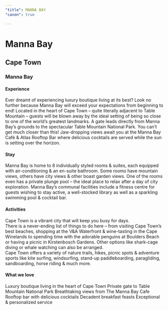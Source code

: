 ```yaml
---
"title": MANNA BAY
"canon": true

---
```


# Manna Bay
## Cape Town
### Manna Bay

#### Experience
Ever dreamt of experiencing luxury boutique living at its best?  Look no further because Manna Bay will exceed your expectations from beginning to end!
Located in the heart of Cape Town – quite literally adjacent to Table Mountain – guests will be blown away by the ideal setting of being so close to one of the world’s greatest landmarks.  A gate leads directly from Manna Bay’s grounds to the spectacular Table Mountain National Park.  You can’t get much closer than this!
Jaw-dropping views await you at the Manna Bay Café &amp; Atlas Rooftop Bar where delicious cocktails are served while the sun is setting over the horizon.

#### Stay
Manna Bay is home to 8 individually styled rooms &amp; suites, each equipped with air-conditioning &amp; an en-suite bathroom.
Some rooms have mountain views, others have city views &amp; other boast garden views.  One of the rooms even has a private plunge pool – the ideal place to relax after a day of city exploration.
Manna Bay’s communal facilities include a fitness centre for guests wishing to stay active, a well-stocked library as well as a sparkling swimming pool &amp; cocktail bar.

#### Activities
Cape Town is a vibrant city that will keep you busy for days.  
There is a never-ending list of things to do here – from visiting Cape Town’s best beaches, shopping at the V&amp;A Waterfront &amp; wine-tasting in the Cape Winelands to spending time with the adorable penguins at Boulders Beach or having a picnic in Kirstenbosch Gardens.
Other options like shark-cage diving or whale watching can also be arranged.  
Cape Town offers a variety of nature trails, hikes, picnic spots &amp; adventure sports like kite surfing, windsurfing, stand-up paddleboarding, paragliding, sandboarding, horse riding &amp; much more.


#### What we love
Luxury boutique living in the heart of Cape Town
Private gate to Table Mountain National Park
Breathtaking views from The Manna Bay Cafe
Rooftop bar with delicious cocktails
Decadent breakfast feasts
Exceptional &amp; personalized service